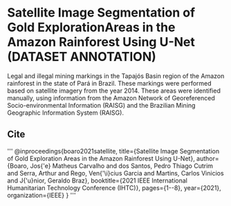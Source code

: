 # Satellite Image Segmentation of Gold ExplorationAreas in the Amazon Rainforest Using U-Net (DATASET ANNOTATION)
Legal and illegal mining markings in the Tapajós Basin region of the Amazon rainforest in the state of Pará in Brazil. These markings were performed based on satellite imagery from the year 2014.  These areas were identified manually, using information from the Amazon Network of Georeferenced Socio-environmental Information (RAISG) and the Brazilian Mining Geographic Information System (RAISG).

## Cite
'''
@inproceedings{boaro2021satellite,
  title={Satellite Image Segmentation of Gold Exploration Areas in the Amazon Rainforest Using U-Net},
  author={Boaro, Jos{\'e} Matheus Carvalho and dos Santos, Pedro Thiago Cutrim and Serra, Arthur and Rego, Ven{\'\i}cius Garcia and Martins, Carlos Vinicios and J{\'u}nior, Geraldo Braz},
  booktitle={2021 IEEE International Humanitarian Technology Conference (IHTC)},
  pages={1--8},
  year={2021},
  organization={IEEE}
}
'''

